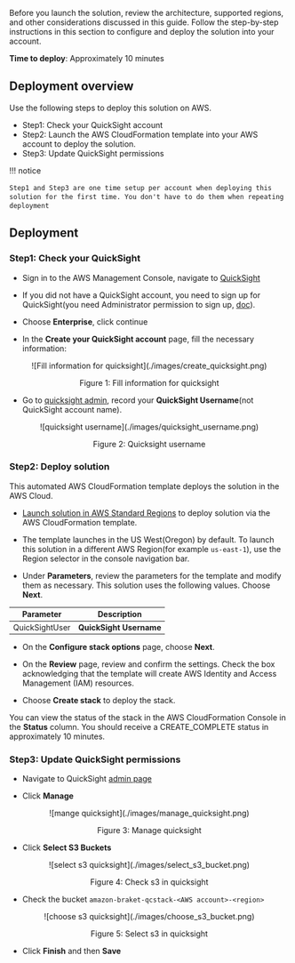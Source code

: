 Before you launch the solution, review the architecture, supported regions, and other considerations discussed in this guide. Follow the step-by-step instructions in this section to configure and deploy the solution into your account.

**Time to deploy**: Approximately 10 minutes

## Deployment overview

Use the following steps to deploy this solution on AWS.

* Step1: Check your QuickSight account
* Step2: Launch the AWS CloudFormation template into your AWS account to deploy the solution.
* Step3: Update QuickSight permissions


!!! notice

    Step1 and Step3 are one time setup per account when deploying this solution for the first time. You don't have to do them when repeating deployment

## Deployment

### Step1: Check your QuickSight

* Sign in to the AWS Management Console, navigate to
[QuickSight](https://quicksight.aws.amazon.com/)

* If you did not have a QuickSight account, you need to sign up for QuickSight(you need Administrator permission to sign up, [doc](https://docs.aws.amazon.com/quicksight/latest/user/setting-up-create-iam-user.html)).

* Choose **Enterprise**, click continue

* In the **Create your QuickSight account** page, fill the necessary information:

<center>
![Fill information for quicksight](./images/create_quicksight.png)

Figure 1: Fill information for quicksight

</center>

* Go to [quicksight admin](https://us-east-1.quicksight.aws.amazon.com/sn/admin), record your **QuickSight Username**(not QuickSight account name).

<center>
![quicksight username](./images/quicksight_username.png)


Figure 2: Quicksight username

</center>

### Step2: Deploy solution

This automated AWS CloudFormation template deploys the solution in the AWS Cloud.

* [Launch solution in AWS Standard Regions][template-url] to deploy solution via the AWS CloudFormation template.

* The template launches in the US West(Oregon) by default. To launch this solution in a different AWS Region(for example `us-east-1`), 
use the Region selector in the console navigation bar.

* Under **Parameters**, review the parameters for the template and modify them as necessary. This solution uses the following values. Choose **Next**.

<center>

|      Parameter      |   Description |
|:-------------------:|:----:|
| QuickSightUser | **QuickSight Username** |

</center>

* On the **Configure stack options** page, choose **Next**.

* On the **Review** page, review and confirm the settings. Check the box acknowledging that the template will create AWS Identity and Access Management (IAM) resources.

* Choose **Create stack** to deploy the stack.

You can view the status of the stack in the AWS CloudFormation Console in the **Status** column. You should receive a CREATE_COMPLETE status in approximately 10 minutes.

### Step3: Update QuickSight permissions


* Navigate to QuickSight [admin page](https://us-east-1.quicksight.aws.amazon.com/sn/admin#aws)

* Click **Manage**

<center>
![mange quicksight](./images/manage_quicksight.png)

Figure 3: Manage quicksight

</center>

* Click **Select S3 Buckets**

<center>
![select s3 quicksight](./images/select_s3_bucket.png)

Figure 4: Check s3 in quicksight

</center>

* Check the bucket `amazon-braket-qcstack-<AWS account>-<region>`

<center>
![choose s3 quicksight](./images/choose_s3_bucket.png)

Figure 5: Select s3 in quicksight

</center>

* Click **Finish** and then **Save**

[template-url]: https://console.aws.amazon.com/cloudformation/home?region=us-west-2#/stacks/create/template?stackName=QRADDStack&templateURL=https://aws-gcr-solutions.s3.amazonaws.com/AWS-gcr-qc-life-science/v0.8.2/default/QCStack.template.json